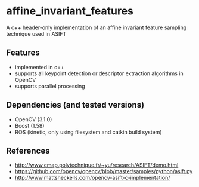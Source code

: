 # affine_invariant_features
A c++ header-only implementation of an affine invariant feature sampling technique used in ASIFT

## Features
* implemented in c++
* supports all keypoint detection or descriptor extraction algorithms in OpenCV
* supports parallel processing

## Dependencies (and tested versions)
* OpenCV (3.1.0)
* Boost (1.58)
* ROS (kinetic, only using filesystem and catkin build system)

## References
* http://www.cmap.polytechnique.fr/~yu/research/ASIFT/demo.html
* https://github.com/opencv/opencv/blob/master/samples/python/asift.py
* http://www.mattsheckells.com/opencv-asift-c-implementation/
